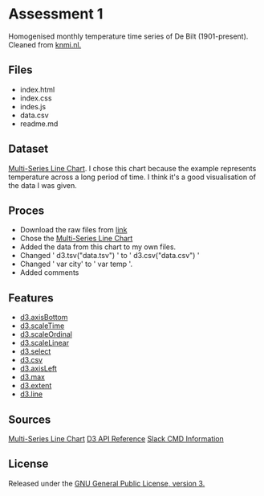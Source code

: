 # Assessment 1

Homogenised monthly temperature time series of De Bilt (1901-present). Cleaned from [knmi.nl.](knmi.nl)

## Files
* index.html
* index.css
* indes.js
* data.csv
* readme.md

## Dataset

[Multi-Series Line Chart](https://bl.ocks.org/mbostock/3884955). I chose this chart because the example represents temperature across a long period of time. I think it's a good visualisation of the data I was given.  

## Proces

* Download the raw files from [link](https://github.com/bryanvdelft/course-17-18/blob/bar/assessment-1/temperature.csv)
* Chose the [Multi-Series Line Chart](https://bl.ocks.org/mbostock/3884955)
* Added the data from this chart to my own files.
* Changed ' d3.tsv("data.tsv") ' to ' d3.csv("data.csv") ' 
* Changed ' var city' to ' var temp '.
* Added comments

## Features

* [d3.axisBottom](https://github.com/d3/d3/blob/master/API.md#axes-d3-axis)
* [d3.scaleTime](https://github.com/d3/d3-scale)
* [d3.scaleOrdinal](https://github.com/d3/d3-scale)
* [d3.scaleLinear](https://github.com/d3/d3-scale)
* [d3.select](https://github.com/d3/d3-selection)
* [d3.csv](https://bl.ocks.org/mbostock/3305937)
* [d3.axisLeft](https://github.com/d3/d3/blob/master/API.md#axes-d3-axis)
* [d3.max](https://github.com/d3/d3-array)
* [d3.extent](https://github.com/d3/d3-array)
* [d3.line](https://github.com/d3/d3-shape)

## Sources

[Multi-Series Line Chart](https://bl.ocks.org/mbostock/3884955)
[D3 API Reference](https://github.com/d3/d3/blob/master/API.md#time-formats-d3-time-format)
[Slack CMD Information](https://cmdinformationdesign.slack.com/messages/C6X4TNPQA/)

## License 

Released under the [GNU General Public License, version 3.](https://opensource.org/licenses/GPL-3.0)
